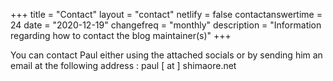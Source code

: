 +++
title = "Contact"
layout = "contact"
netlify = false
contactanswertime = 24
date = "2020-12-19"
changefreq = "monthly"
description = "Information regarding how to contact the blog maintainer(s)"
+++

You can contact Paul either using the attached socials or by sending him an email
at the following address : paul [ at ] shimaore.net
